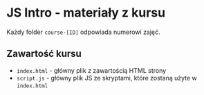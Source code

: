 # JS Intro - materiały z kursu


Każdy folder `course-[ID]` odpowiada numerowi zajęć.


## Zawartość kursu

- `index.html` - główny plik z zawartością HTML strony
- `script.js` - główny plik JS ze skryptami, które zostaną użyte w `index.html`